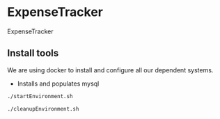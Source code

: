# ExpenseTracker
ExpenseTracker

## Install tools

We are using docker to install and configure all our dependent systems.
-  Installs and populates mysql

```bash
./startEnvironment.sh
```

```bash
./cleanupEnvironment.sh
```